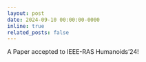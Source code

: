 ```yaml
---
layout: post
date: 2024-09-10 00:00:00-0000
inline: true
related_posts: false
---
```


A Paper accepted to IEEE-RAS Humanoids’24!